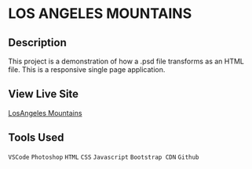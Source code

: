 # LOS ANGELES MOUNTAINS

## Description

This project is a demonstration of how a .psd file transforms as an HTML file. This is a responsive single page application.

## View Live Site

[LosAngeles Mountains]("https://sucheta90.github.io/losangelesMountains_demo/)

## Tools Used

`VSCode`
`Photoshop`
`HTML`
`CSS`
`Javascript`
`Bootstrap CDN`
`Github`
